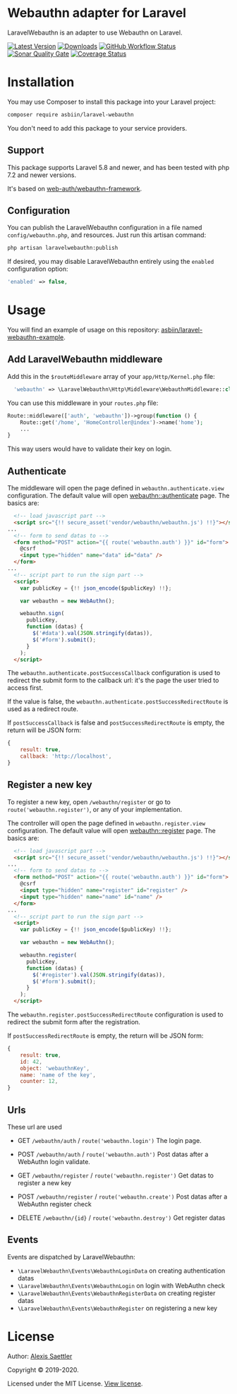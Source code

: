 Webauthn adapter for Laravel
============================

LaravelWebauthn is an adapter to use Webauthn on Laravel.

[![Latest Version](https://img.shields.io/packagist/v/asbiin/laravel-webauthn.svg?style=flat-square)](https://github.com/asbiin/laravel-webauthn/releases)
[![Downloads](https://img.shields.io/packagist/dt/asbiin/laravel-webauthn.svg?style=flat-square)](https://packagist.org/packages/asbiin/laravel-webauthn)
[![GitHub Workflow Status](https://img.shields.io/github/workflow/status/asbiin/laravel-webauthn/Laravel%20webauthn%20workflow?style=flat-square)](https://github.com/asbiin/laravel-webauthn/actions?query=branch%3Amaster)
[![Sonar Quality Gate](https://img.shields.io/sonar/quality_gate/asbiin_laravel-webauthn?server=https%3A%2F%2Fsonarcloud.io&style=flat-square)](https://sonarcloud.io/dashboard?id=asbiin_laravel-webauthn)
[![Coverage Status](https://img.shields.io/sonar/https/sonarcloud.io/asbiin_laravel-webauthn/coverage.svg?style=flat-square)](https://sonarcloud.io/dashboard?id=asbiin_laravel-webauthn)


# Installation

You may use Composer to install this package into your Laravel project:

``` bash
composer require asbiin/laravel-webauthn
```

You don't need to add this package to your service providers.

## Support

This package supports Laravel 5.8 and newer, and has been tested with php 7.2 and newer versions.

It's based on [web-auth/webauthn-framework](https://github.com/web-auth/webauthn-framework).

## Configuration

You can publish the LaravelWebauthn configuration in a file named `config/webauthn.php`, and resources.
Just run this artisan command:

```sh
php artisan laravelwebauthn:publish
```

If desired, you may disable LaravelWebauthn entirely using the `enabled` configuration option:
``` php
'enabled' => false,
```


# Usage

You will find an example of usage on this repository: [asbiin/laravel-webauthn-example](https://github.com/asbiin/laravel-webauthn-example).


## Add LaravelWebauthn middleware

Add this in the `$routeMiddleware` array of your `app/Http/Kernel.php` file:

```php
  'webauthn' => \LaravelWebauthn\Http\Middleware\WebauthnMiddleware::class,
```

You can use this middleware in your `routes.php` file:
```php
Route::middleware(['auth', 'webauthn'])->group(function () {
    Route::get('/home', 'HomeController@index')->name('home');
    ...
}
```

This way users would have to validate their key on login.


## Authenticate

The middleware will open the page defined in `webauthn.authenticate.view` configuration.
The default value will open [webauthn::authenticate](/resources/views/authenticate.blade.php) page. The basics are:

```html
  <!-- load javascript part -->
  <script src="{!! secure_asset('vendor/webauthn/webauthn.js') !!}"></script>
...
  <!-- form to send datas to -->
  <form method="POST" action="{{ route('webauthn.auth') }}" id="form">
    @csrf
    <input type="hidden" name="data" id="data" />
  </form>
...
  <!-- script part to run the sign part -->
  <script>
    var publicKey = {!! json_encode($publicKey) !!};

    var webauthn = new WebAuthn();

    webauthn.sign(
      publicKey,
      function (datas) {
        $('#data').val(JSON.stringify(datas)),
        $('#form').submit();
      }
    );
  </script>
```

The `webauthn.authenticate.postSuccessCallback` configuration is used to redirect the submit form to the callback url: it's the page the user tried to access first.

If the value is false, the `webauthn.authenticate.postSuccessRedirectRoute` is used as a redirect route.

If `postSuccessCallback` is false and `postSuccessRedirectRoute` is empty, the return will be JSON form:
```javascript
{
    result: true,
    callback: 'http://localhost',
}
```


## Register a new key

To register a new key, open `/webauthn/register` or go to `route('webauthn.register')`, or any of your implementation.

The controller will open the page defined in `webauthn.register.view` configuration.
The default value will open [webauthn::register](/resources/views/register.blade.php) page. The basics are:

```html
  <!-- load javascript part -->
  <script src="{!! secure_asset('vendor/webauthn/webauthn.js') !!}"></script>
...
  <!-- form to send datas to -->
  <form method="POST" action="{{ route('webauthn.auth') }}" id="form">
    @csrf
    <input type="hidden" name="register" id="register" />
    <input type="hidden" name="name" id="name" />
  </form>
...
  <!-- script part to run the sign part -->
  <script>
    var publicKey = {!! json_encode($publicKey) !!};

    var webauthn = new WebAuthn();

    webauthn.register(
      publicKey,
      function (datas) {
        $('#register').val(JSON.stringify(datas)),
        $('#form').submit();
      }
    );
  </script>
```

The `webauthn.register.postSuccessRedirectRoute` configuration is used to redirect the submit form after the registration.

If `postSuccessRedirectRoute` is empty, the return will be JSON form:
```javascript
{
    result: true,
    id: 42,
    object: 'webauthnKey',
    name: 'name of the key',
    counter: 12,
}
```


## Urls

These url are used

* GET `/webauthn/auth` / `route('webauthn.login')`
  The login page.

* POST `/webauthn/auth` / `route('webauthn.auth')`
  Post datas after a WebAuthn login validate.

* GET `/webauthn/register` / `route('webauthn.register')`
  Get datas to register a new key

* POST `/webauthn/register` / `route('webauthn.create')`
  Post datas after a WebAuthn register check

* DELETE `/webauthn/{id}` / `route('webauthn.destroy')`
  Get register datas


## Events

Events are dispatched by LaravelWebauthn:

* `\LaravelWebauthn\Events\WebauthnLoginData` on creating authentication datas
* `\LaravelWebauthn\Events\WebauthnLogin` on login with WebAuthn check
* `\LaravelWebauthn\Events\WebauthnRegisterData` on creating register datas
* `\LaravelWebauthn\Events\WebauthnRegister` on registering a new key


# License

Author: [Alexis Saettler](https://github.com/asbiin)

Copyright © 2019-2020.

Licensed under the MIT License. [View license](/LICENSE).

